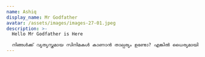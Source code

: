 ```yaml
---
name: Ashiq
display_name: Mr Godfather
avatar: /assets/images/images-27-01.jpeg
description: >-
  Hello Mr Godfather is Here

  നിങ്ങൾക്ക് വ്യത്യസ്തമായ സിനിമകൾ കാണാൻ താല്പര്യം ഉണ്ടോ? എങ്കിൽ ധൈര്യമായി എന്നെ വിശ്വസിക്കാം ഞാൻ ചെയ്യുന്ന ഓരോ ഓരോ സിനിമ റിവ്യൂ എല്ലാം ഹൃദയത്തിൽ നിന്നും ഒരിക്കലും നിങ്ങളെ നിരാശപ്പെടുത്തില്ല
---
```

